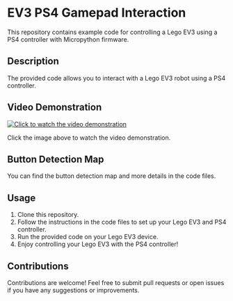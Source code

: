 # EV3 PS4 Gamepad Interaction

This repository contains example code for controlling a Lego EV3 using a PS4 controller with Micropython firmware.

## Description

The provided code allows you to interact with a Lego EV3 robot using a PS4 controller.

## Video Demonstration

[![Click to watch the video demonstration](https://img.youtube.com/vi/HsgmPsvvO7Q/0.jpg)](https://www.youtube.com/watch?v=HsgmPsvvO7Q)

Click the image above to watch the video demonstration.

## Button Detection Map

You can find the button detection map and more details in the code files.

## Usage

1. Clone this repository.
2. Follow the instructions in the code files to set up your Lego EV3 and PS4 controller.
3. Run the provided code on your Lego EV3 device.
4. Enjoy controlling your Lego EV3 with the PS4 controller!

## Contributions

Contributions are welcome! Feel free to submit pull requests or open issues if you have any suggestions or improvements.
